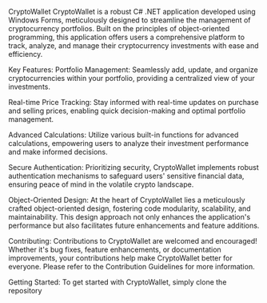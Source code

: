 CryptoWallet
CryptoWallet is a robust C# .NET application developed using Windows Forms, meticulously designed to streamline the management of cryptocurrency portfolios. Built on the principles of object-oriented programming, this application offers users a comprehensive platform to track, analyze, and manage their cryptocurrency investments with ease and efficiency.

Key Features:
Portfolio Management: Seamlessly add, update, and organize cryptocurrencies within your portfolio, providing a centralized view of your investments.

Real-time Price Tracking: Stay informed with real-time updates on purchase and selling prices, enabling quick decision-making and optimal portfolio management.

Advanced Calculations: Utilize various built-in functions for advanced calculations, empowering users to analyze their investment performance and make informed decisions.

Secure Authentication: Prioritizing security, CryptoWallet implements robust authentication mechanisms to safeguard users' sensitive financial data, ensuring peace of mind in the volatile crypto landscape.

Object-Oriented Design:
At the heart of CryptoWallet lies a meticulously crafted object-oriented design, fostering code modularity, scalability, and maintainability. This design approach not only enhances the application's performance but also facilitates future enhancements and feature additions.

Contributing:
Contributions to CryptoWallet are welcomed and encouraged! Whether it's bug fixes, feature enhancements, or documentation improvements, your contributions help make CryptoWallet better for everyone. Please refer to the Contribution Guidelines for more information.

Getting Started:
To get started with CryptoWallet, simply clone the repository
